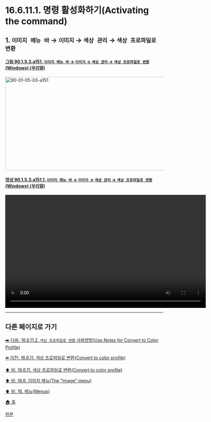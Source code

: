 # 16.6.11.1. 명령 활성화하기(Activating the command)

## 1. `이미지 메뉴 바` → `이미지` → `색상 관리` → `색상 프로파일로 변환`

<a id="90-01-05-03-a151"></a>

#### [그림 90.1.5.3.a151. `이미지 메뉴 바` → `이미지` → `색상 관리` → `색상 프로파일로 변환` (Windows) (우리말)](./90-01-05-03-color_management.md#90-01-05-03-a151)
<img width="652" height="298" alt="90-01-05-03-a151" src="https://github.com/user-attachments/assets/05ddbb24-9861-41ca-a7eb-a5fb61b9b3ee" />

<a id="90-01-05-03-a151-01"></a>

#### [영상 90.1.5.3.a151.1. `이미지 메뉴 바` → `이미지` → `색상 관리` → `색상 프로파일로 변환` (Windows) (우리말)](./90-01-05-03-color_management.md#90-01-05-03-a151-01)
<video controls="controls" width="640" height="360" src="https://github.com/user-attachments/assets/a6b26e24-3942-4890-abb6-ff7b68f2e875"></video>

***

## 다른 페이지로 가기

[➡️ 다음: 16.6.11.2. `색상 프로파일로 변환` 사용방법(Use Notes for Convert to Color Profile)](./16-06-11-02-use_notes_for_convert_to_color_profile.md)

[⬅️ 이전: 16.6.11. 색상 프로파일로 변환(Convert to color profile)](./16-06-11-00-convert-to-color-profile.md)

[⬆️ 위: 16.6.11. 색상 프로파일로 변환(Convert to color profile)](./16-06-11-00-convert-to-color-profile.md)

[⬆️ 위: 16.6. 이미지 메뉴(The "Image" menu)](./16-06-00-the-image-menu.md)

[⬆️ 위: 16. 메뉴(Menus)](./16-00-menus.md)

[🏠 홈](./00-home.md)

[원문](https://docs.gimp.org/2.10/ko/gimp-image-color-profile-convert.html#idm26986)